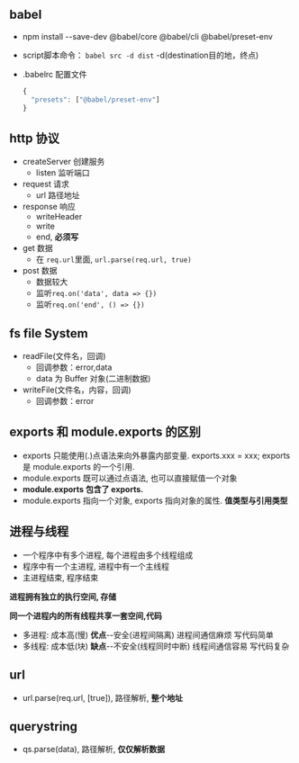 ## babel

- npm install --save-dev @babel/core @babel/cli @babel/preset-env

- script脚本命令： `babel src -d dist`  -d(destination目的地，终点)
  
- .babelrc 配置文件
  
  ```javascript
  {
    "presets": ["@babel/preset-env"]
  }
  ````

## http 协议
- createServer 创建服务
    - listen 监听端口
- request 请求
    - url 路径地址
- response 响应
    - writeHeader
    - write
    - end, **必须写**
- get 数据
    - 在 `req.url`里面, `url.parse(req.url, true)`
- post 数据
    - 数据较大
    - 监听`req.on('data', data => {})`
    - 监听`req.on('end', () => {})`

## fs file System
- readFile(文件名，回调)
    - 回调参数：error,data
    - data 为 Buffer 对象(二进制数据)
- writeFile(文件名，内容，回调)
    - 回调参数：error

## exports 和 module.exports 的区别
- exports 只能使用(.)点语法来向外暴露内部变量. exports.xxx = xxx;   exports 是 module.exports 的一个引用.
- module.exports 既可以通过点语法, 也可以直接赋值一个对象
- **module.exports 包含了 exports.**
- module.exports 指向一个对象, exports 指向对象的属性. **值类型与引用类型**

## 进程与线程

- 一个程序中有多个进程, 每个进程由多个线程组成
- 程序中有一个主进程, 进程中有一个主线程
- 主进程结束, 程序结束

**进程拥有独立的执行空间, 存储**

**同一个进程内的所有线程共享一套空间,代码**

- 多进程: 成本高(慢)   **优点**--安全(进程间隔离)       进程间通信麻烦           写代码简单
- 多线程: 成本低(块)   **缺点**--不安全(线程同时中断)    线程间通信容易        写代码复杂



## url

- url.parse(req.url, [true]), 路径解析, **整个地址**

## querystring

- qs.parse(data), 路径解析, **仅仅解析数据**















